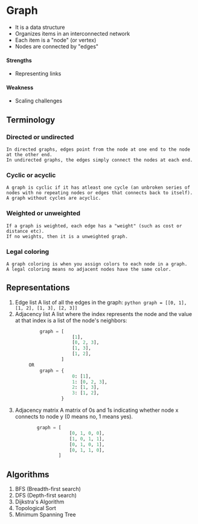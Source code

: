 Graph
=====

- It is a data structure
- Organizes items in an interconnected network
- Each item is a "node" (or vertex)
- Nodes are connected by "edges"

#### Strengths
- Representing links

#### Weakness
- Scaling challenges

Terminology
-----------

### Directed or undirected
    In directed graphs, edges point from the node at one end to the node at the other end.
    In undirected graphs, the edges simply connect the nodes at each end.

### Cyclic or acyclic
    A graph is cyclic if it has atleast one cycle (an unbroken series of nodes with no repeating nodes or edges that connects back to itself).
    A graph without cycles are acyclic.

### Weighted or unweighted
    If a graph is weighted, each edge has a "weight" (such as cost or distance etc).
    If no weights, then it is a unweighted graph.

### Legal coloring
    A graph coloring is when you assign colors to each node in a graph.
    A legal coloring means no adjacent nodes have the same color.

Representations
---------------

1. Edge list
        A list of all the edges in the graph:
        ```python
                graph = [[0, 1], [1, 2], [1, 3], [2, 3]]
        ```
2. Adjacency list
   A list where the index represents the node and the value at that index is a list of the node's neighbors:
   ```python
            graph = [
                        [1],
                        [0, 2, 3],
                        [1, 3],
                        [1, 2],
                    ]
        OR
            graph = {
                        0: [1],
                        1: [0, 2, 3],
                        2: [1, 3],
                        3: [1, 2],
                    }
   ```
3. Adjacency matrix
    A matrix of 0s and 1s indicating whether node x connects to node y (0 means no, 1 means yes).
    ```python
            graph = [
                        [0, 1, 0, 0],
                        [1, 0, 1, 1],
                        [0, 1, 0, 1],
                        [0, 1, 1, 0],
                    ]
    ```

Algorithms
----------

1.  BFS (Breadth-first search)
2.  DFS (Depth-first search)
3.  Dijkstra's Algorithm
4.  Topological Sort
5.  Minimum Spanning Tree

